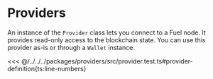 # Providers

An instance of the `Provider` class lets you connect to a Fuel node. It provides read-only access to the blockchain state. You can use this provider as-is or through a `Wallet` instance.

<<< @/../../../packages/providers/src/provider.test.ts#provider-definition{ts:line-numbers}
